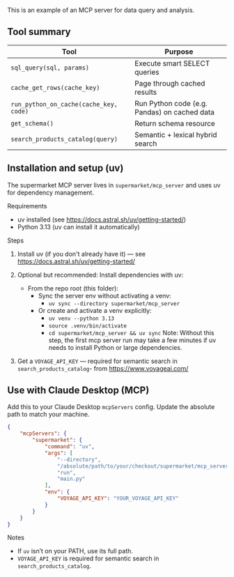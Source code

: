 This is an example of an MCP server for data query and analysis.

## Tool summary

| Tool                                   | Purpose                                      |
| -------------------------------------- | -------------------------------------------- |
| `sql_query(sql, params)`               | Execute smart SELECT queries                 |
| `cache_get_rows(cache_key)`            | Page through cached results                  |
| `run_python_on_cache(cache_key, code)` | Run Python code (e.g. Pandas) on cached data |
| `get_schema()`                         | Return schema resource                       |
| `search_products_catalog(query)`       | Semantic + lexical hybrid search             |


## Installation and setup (uv)

The supermarket MCP server lives in `supermarket/mcp_server` and uses uv for dependency management.

Requirements
- uv installed (see https://docs.astral.sh/uv/getting-started/)
- Python 3.13 (uv can install it automatically)

Steps
1) Install uv (if you don't already have it) — see https://docs.astral.sh/uv/getting-started/

2) Optional but recommended: Install dependencies with uv:
     - From the repo root (this folder):
         - Sync the server env without activating a venv:
             - `uv sync --directory supermarket/mcp_server`
         - Or create and activate a venv explicitly:
             - `uv venv --python 3.13`
             - `source .venv/bin/activate`
             - `cd supermarket/mcp_server && uv sync`
Note: Without this step, the first mcp server run may take a few minutes if uv needs to install Python or large dependencies.

3) Get a `VOYAGE_API_KEY` — required for semantic search in `search_products_catalog`- from https://www.voyageai.com/


## Use with Claude Desktop (MCP)

Add this to your Claude Desktop `mcpServers` config. Update the absolute path to match your machine.

```json
{
    "mcpServers": {
        "supermarket": {
            "command": "uv", 
            "args": [
                "--directory",
                "/absolute/path/to/your/checkout/supermarket/mcp_server",
                "run",
                "main.py"
            ],
            "env": {
                "VOYAGE_API_KEY": "YOUR_VOYAGE_API_KEY"
            }
        }
    }
}
```
Notes
- If `uv` isn’t on your PATH, use its full path.
- `VOYAGE_API_KEY` is required for semantic search in `search_products_catalog`.

